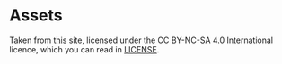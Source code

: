 # Assets
Taken from [this](https://yingtongli.me/blog/2019/12/25/secret-hitler.html) site, licensed under the CC BY-NC-SA 4.0 International licence, which you can read in [LICENSE](./LICENSE.md).